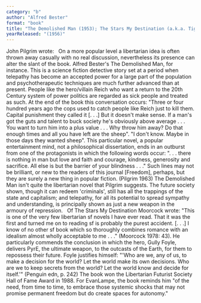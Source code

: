 ```yaml
---
category: "b"
author: "Alfred Bester"
format: "book"
title: "The Demolished Man (1953); The Stars My Destination (a.k.a. Tiger! Tiger!)"
yearReleased: "(1956)"
---
```

John Pilgrim wrote:
 
On a more popular level a libertarian idea is often thrown away casually with no real discussion, nevertheless its presence can alter the slant of the book. Alfred Bester's The Demolished Man, for instance. This is a science fiction detective story set at a period when telepathy has become an accepted power for a large part of the population and psychotherapeutic techniques are much further advanced than at present. People like the hero/villain Reich who want a return to the 20th Century system of power politics are regarded as sick people and treated as such. At the end of the book this conversation occurs: "Three or four hundred years ago the cops used to catch people like Reich just to kill them. Capital punishment they called it [. . .] But it doesn't make sense. If a man's got the guts and talent to buck society he's obviously above average . . . You want to turn him into a plus value . . . Why throw him away? Do that enough times and all you have left are the sheep". "I don't know. Maybe in those days they wanted sheep".
This particular novel, a popular entertainment mind, not a philosophical dissertation, ends in an outburst from one of the protagonists in which the following words occur: ". . . there is nothing in man but love and faith and courage, kindness, generosity and sacrifice. All else is but the barrier of your blindness . . ." Such lines may not be brilliant, or new to the readers of this journal [Freedom], perhaps, but they are surely a new thing in popular fiction. (Pilgrim 1963)
The Demolished Man isn't quite the libertarian novel that Pilgrim suggests. The future society shown, though it can redeem 'criminals', still has all the trappings of the state and capitalism; and telepathy, for all its potential to spread sympathy and understanding, is principally shown as just a new weapon in the armoury of repression.
 
Of The Stars My Destination Moorcock wrote: "This is one of the very few libertarian sf novels I have ever read. That it was the first and turned me on to reading sf is probably the purest accident. [. . .] I know of no other sf book which so thoroughly combines romance with an idealism almost wholly acceptable to me . . ." (Moorcock 1978: 43). He particularly commends the conclusion in which the hero, Gully Foyle, delivers PyrE, the ultimate weapon, to the outcasts of the Earth, for them to repossess their future. Foyle justifies himself: "'Who are we, any of us, to make a decision for the world? Let the world make its own decisions. Who are we to keep secrets from the world? Let the world know and decide for itself.'" (Penguin edn, p. 242) The book won the Libertarian Futurist Society Hall of Fame Award in 1988. For EvanLampe, the book reminds him "of the need, from time to time, to embrace those systemic shocks that may not promise permanent freedom but do create spaces for autonomy."